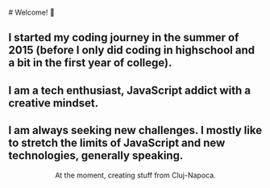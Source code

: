 <br>
# Welcome! 🙌

## I started my coding journey in the **summer of 2015** (before I only did coding in highschool and a bit in the first year of college).

## I am a **tech enthusiast**, **JavaScript addict** with a **creative mindset**.

## I am always **seeking new challenges**. I mostly like to **stretch** the **limits of JavaScript** and **new technologies**, generally speaking.

<p style='text-align: center'>At the moment, creating stuff from Cluj-Napoca.</p>
